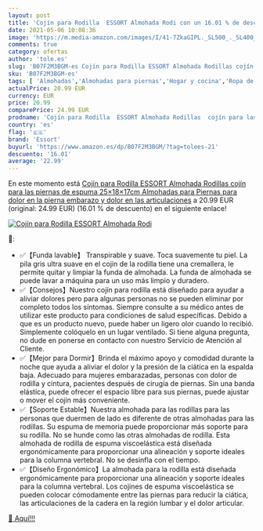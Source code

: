 ```yaml
---
layout: post
title: 'Cojín para Rodilla  ESSORT Almohada Rodi con un 16.01 % de descuento'
date: 2021-05-06 10:08:36
image: 'https://m.media-amazon.com/images/I/41-7ZkaGIPL._SL500_._SL400_.jpg'
comments: true
category: ofertas
author: 'tole.es'
slug: 'B07F2M3BGM-es Cojín para Rodilla ESSORT Almohada Rodillas cojín para las...'
sku: 'B07F2M3BGM-es'
tags: [ 'Almohadas','Almohadas para piernas','Hogar y cocina','Ropa de cama y almohadas','Textiles del hogar','embarazo','essort', ]
actualPrice: 20.99 EUR
currency: EUR
price: 20.99
comparePrice: 24.99 EUR
prodname: 'Cojín para Rodilla  ESSORT Almohada Rodillas  cojín para las piernas de espuma  25×18×17cm Almohadas para Piernas para dolor en la pierna  embarazo y dolor en las articulaciones'
country: 'es'
flag: '🇪🇸'
brand: 'Essort'
buyurl: 'https://www.amazon.es/dp/B07F2M3BGM/?tag=tolees-21'
descuento: '16.01'
average: '22.99'
---
```


En este momento está [Cojín para Rodilla  ESSORT Almohada Rodillas  cojín para las piernas de espuma  25×18×17cm Almohadas para Piernas para dolor en la pierna  embarazo y dolor en las articulaciones](https://www.amazon.es/dp/B07F2M3BGM/?tag=tolees-21) a 20.99 EUR (original: 24.99 EUR) (16.01 %  de descuento) en el siguiente enlace!

[![Cojín para Rodilla  ESSORT Almohada Rodi](https://m.media-amazon.com/images/I/41-7ZkaGIPL._SL500_._SL400_.jpg)](https://www.amazon.es/dp/B07F2M3BGM/?tag=tolees-21)

🔎:

- ✅【Funda lavable】 Transpirable y suave. Toca suavemente tu piel. La pila gris ultra suave en el cojín de la rodilla tiene una cremallera, le permite quitar y limpiar la funda de almohada. La funda de almohada se puede lavar a máquina para un uso más limpio y duradero.
- ✅【Consejos】Nuestro cojín para rodilla está diseñado para ayudar a aliviar dolores pero para algunas personas no se pueden eliminar por completo todos los síntomas. Siempre consulte a su médico antes de utilizar este producto para condiciones de salud específicas. Debido a que es un producto nuevo, puede haber un ligero olor cuando lo recibió. Simplemente colóquelo en un lugar ventilado. Si tiene alguna pregunta, no dude en ponerse en contacto con nuestro Servicio de Atención al Cliente.
- ✅【Mejor para Dormir】Brinda el máximo apoyo y comodidad durante la noche que ayuda a aliviar el dolor y la presión de la ciática en la espalda baja. Adecuado para mujeres embarazadas, personas con dolor de rodilla y cintura, pacientes después de cirugía de piernas. Sin una banda elástica, puede ofrecer el espacio libre para sus piernas, puede ajustar o mover el cojín más conveniente.
- ✅【Soporte Estable】Nuestra almohada para las rodillas para las personas que duermen de lado es diferente de otras almohadas para las rodillas. Su espuma de memoria puede proporcionar más soporte para su rodilla. No se hunde como las otras almohadas de rodilla. Esta almohada de rodilla de espuma viscoelástica está diseñada ergonómicamente para proporcionar una alineación y soporte ideales para la columna vertebral. No se desinfla con el tiempo.
- ✅【Diseño Ergonómico】La almohada para la rodilla está diseñada ergonómicamente para proporcionar una alineación y soporte ideales para la columna vertebral. Los cojines de espuma viscoelástica se pueden colocar cómodamente entre las piernas para reducir la ciática, las articulaciones de la cadera en la región lumbar y el dolor articular.

[🛒 Aquí!!!](https://www.amazon.es/dp/B07F2M3BGM/?tag=tolees-21)
